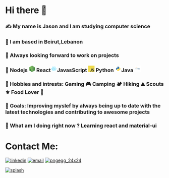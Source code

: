 


# Hi there 👋

### :writing_hand: My name is Jason and I am studying computer science
### :deciduous_tree: I am based in Beirut,Lebanon
### :handshake: Always looking forward to work on projects
### :brain: Nodejs <img height="20" src="https://raw.githubusercontent.com/github/explore/80688e429a7d4ef2fca1e82350fe8e3517d3494d/topics/nodejs/nodejs.png">  React<img height="20" src="https://raw.githubusercontent.com/github/explore/80688e429a7d4ef2fca1e82350fe8e3517d3494d/topics/react/react.png">JavasScript  <img height="20" src="https://raw.githubusercontent.com/github/explore/80688e429a7d4ef2fca1e82350fe8e3517d3494d/topics/javascript/javascript.png"> Python <img height="20" src="https://raw.githubusercontent.com/github/explore/80688e429a7d4ef2fca1e82350fe8e3517d3494d/topics/python/python.png">Java <img height="20" src="https://raw.githubusercontent.com/github/explore/80688e429a7d4ef2fca1e82350fe8e3517d3494d/topics/java/java.png">
### :tada: Hobbies and intrests: Gaming :video_game: Camping :camping: Hiking :mountain: Scouts :fleur_de_lis: Food Lover :cookie:
### :dart: Goals: Improving myslef by always being up to date with the latest technologies and contributing to awesome projects
### :muscle: What am I doing right now ? Learning react and material-ui

# Contact Me:
  [![linkedin](https://user-images.githubusercontent.com/25087769/87172072-530a5080-c2dc-11ea-8e2c-8ee4dbf3394b.png)](https://www.linkedin.com/in/jason-rouss-7a8129190/)  [![email](https://user-images.githubusercontent.com/25087769/87174308-a4680f00-c2df-11ea-90b0-5fa1fa76d2f1.png)](mailto:jasonrousswork@gmail.com)    [![pngegg_24x24](https://user-images.githubusercontent.com/67536039/129952040-8c471b24-8171-46ac-9a81-e7ae958db340.png)](https://discord.gg/92qyNJHs3E)


 


[![splash](https://user-images.githubusercontent.com/67536039/129940541-6051f189-dd4a-4aea-8d0a-c55076bf870e.png)](https://media.giphy.com/media/9EQ43fJGgRaFi/giphy.gif)
